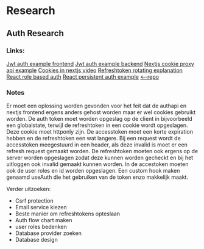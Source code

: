 # Research


## Auth Research

### Links:
[Jwt auth example frontend](https://github.com/gitdagray/redux_jwt_auth)
[Jwt auth example backend](https://github.com/gitdagray/nodejs_jwt_auth)
[Nextjs cookie proxy api example](https://github.com/lauslim12/Asuna)
[Cookies in nextjs video](https://www.youtube.com/watch?v=w8n7Soz7khw)
[Refreshtoken rotating explanation](https://www.youtube.com/watch?v=s-4k5TcGKHg)
[React role based auth](https://www.youtube.com/watch?v=oUZjO00NkhY)
[React persistent auth example](https://www.youtube.com/watch?v=27KeYk-5vJw)  [<--repo](https://github.com/gitdagray/react_persist_login)

### Notes
Er moet een oplossing worden gevonden voor het feit dat de authapi en nextjs frontend ergens anders gehost worden maar er wel cookies gebruikt worden. De auth token moet worden opgeslag op de client in bijvoorbeeld een globalstate, terwijl de refreshtoken in een cookie wordt opgeslagen. Deze cookie moet httponly zijn. De accesstoken moet een korte expiration hebben en de refreshtoken een wat langere. Bij een request wordt de accesstoken meegestuurd in een header, als deze invalid is moet er een refresh request gemaakt worden. De refreshtoken moeten ook ergens op de server worden opgeslagen zodat deze kunnen worden gecheckt en bij het uitloggen ook invalid gemaakt kunnen worden. In de accestoken moeten ook de user roles en id worden opgeslagen. 
Een custom hook maken genaamd useAuth die het gebruiken van de token enzo makkelijk maakt.

Verder uitzoeken:
- Csrf protection
- Email service kiezen
- Beste manier om refreshtokens opteslaan
- Auth flow chart maken
- user roles bedenken
- Database provider zoeken
- Database design



